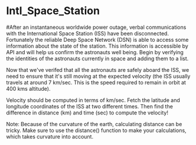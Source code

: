 # Intl_Space_Station
#After an instantaneous worldwide power outage, verbal communications with the International Space Station (ISS) have been disconnected. Fortunately the reliable Deep Space Network (DSN) is able to access some information about the state of the station. This information is accessible by API and will help us confirm the astronauts well being. Begin by verifying the identities of the astronauts currently in space and adding them to a list.

Now that we've verifed that all the astronauts are safely aboard the ISS, we need to ensure that it's still moving at the expected velocity (the ISS usually travels at around 7 km/sec. This is the speed required to remain in orbit at 400 kms altitude).

Velocity should be computed in terms of km/sec. Fetch the latitude and longitude coordinates of the ISS at two different times. Then find the difference in distance (km) and time (sec) to compute the velocity!

Note: Because of the curvature of the earth, calculating distance can be tricky. Make sure to use the distance() function to make your calculations, which takes curvature into account.

